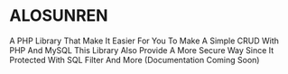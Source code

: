 # ALOSUNREN
A PHP Library That Make It Easier For You To Make A Simple CRUD With PHP And MySQL This Library Also Provide A More Secure Way Since It Protected With SQL Filter And More
(Documentation Coming Soon)
